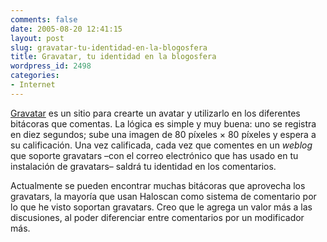 ```yaml
---
comments: false
date: 2005-08-20 12:41:15
layout: post
slug: gravatar-tu-identidad-en-la-blogosfera
title: Gravatar, tu identidad en la blogosfera
wordpress_id: 2498
categories:
- Internet
---
```


[Gravatar](http://www.gravatar.com) es un sitio para crearte un avatar y utilizarlo en los diferentes bitácoras que comentas. La lógica es simple y muy buena: uno se registra en diez segundos; sube una imagen de 80 píxeles × 80 píxeles y espera a su calificación. Una vez calificada, cada vez que comentes en un _weblog_ que soporte gravatars –con el correo electrónico que has usado en tu instalación de gravatars– saldrá tu identidad en los comentarios.





Actualmente se pueden encontrar muchas bitácoras que aprovecha los gravatars, la mayoría que usan Haloscan como sistema de comentario por lo que he visto soportan gravatars. Creo que le agrega un valor más a las discusiones, al poder diferenciar entre comentarios por un modificador más.

